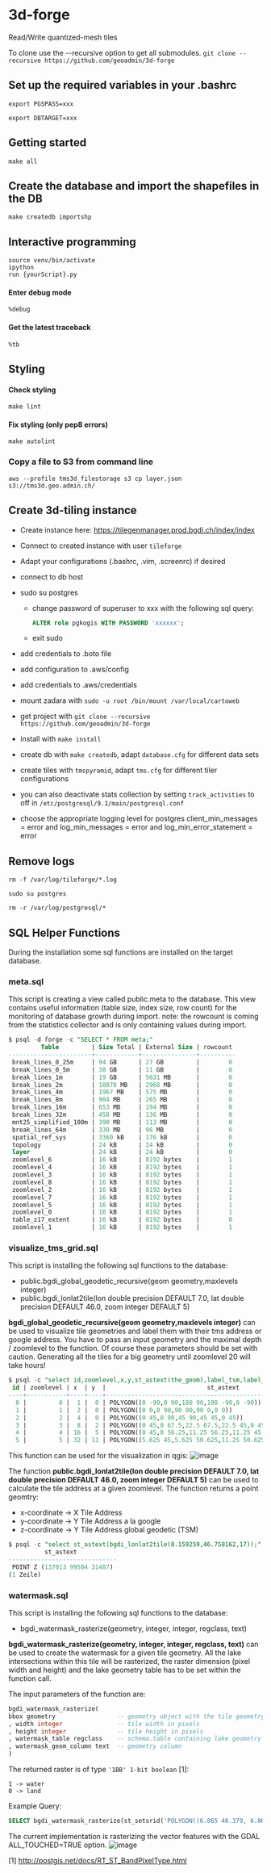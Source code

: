 # 3d-forge
Read/Write quantized-mesh tiles

To clone use the --recursive option to get all submodules.
`git clone --recursive https://github.com/geoadmin/3d-forge`

## Set up the required variables in your .bashrc

    export PGSPASS=xxx

    export DBTARGET=xxx

## Getting started

    make all

## Create the database and import the shapefiles in the DB

    make createdb importshp

## Interactive programming

    source venv/bin/activate
    ipython
    run {yourScript}.py

#### Enter debug mode

    %debug

#### Get the latest traceback

    %tb


## Styling

#### Check styling

    make lint

#### Fix styling (only pep8 errors)

    make autolint

### Copy a file to S3 from command line

    aws --profile tms3d_filestorage s3 cp layer.json  s3://tms3d.geo.admin.ch/

## Create 3d-tiling instance

- Create instance here: https://tilegenmanager.prod.bgdi.ch/index/index

- Connect to created instance with user `tileforge`

- Adapt your configurations (.bashrc, .vim, .screenrc) if desired

- connect to db host

- sudo su postgres

  * change password of superuser to xxx with the following sql query:
    ```sql
    ALTER role pgkogis WITH PASSWORD 'xxxxxx';
    ```

  * exit sudo

- add credentials to .boto file

- add configuration to .aws/config

- add credentials to .aws/credentials

- mount zadara with `sudo -u root /bin/mount /var/local/cartoweb`

- get project with `git clone --recursive https://github.com/geoadmin/3d-forge`

- install with `make install`

- create db with `make createdb`, adapt `database.cfg` for different data sets

- create tiles with `tmspyramid`, adapt `tms.cfg` for different tiler
  configurations

- you can also deactivate stats collection by setting `track_activities` to off in `/etc/postgresql/9.1/main/postgresql.conf`

- choose the appropriate logging level for postgres client_min_messages = error and log_min_messages = error and log_min_error_statement = error

## Remove logs

    rm -f /var/log/tileforge/*.log

    sudo su postgres

    rm -r /var/log/postgresql/*

## SQL Helper Functions
During the installation some sql functions are installed on the target database.
### meta.sql
This script is creating a view called public.meta to the database. This view contains useful information (table size, index size, row count) for the monitoring of database growth during import. note: the rowcount is coming from the statistics collector and is only containing values during import. 

```sql
$ psql -d forge -c "SELECT * FROM meta;"
         Table         | Size Total | External Size | rowcount
-----------------------+------------+---------------+----------
 break_lines_0_25m     | 94 GB      | 27 GB         |        0
 break_lines_0_5m      | 38 GB      | 11 GB         |        0
 break_lines_1m        | 19 GB      | 5631 MB       |        0
 break_lines_2m        | 10078 MB   | 2968 MB       |        0
 break_lines_4m        | 1967 MB    | 575 MB        |        0
 break_lines_8m        | 904 MB     | 265 MB        |        0
 break_lines_16m       | 653 MB     | 194 MB        |        0
 break_lines_32m       | 458 MB     | 136 MB        |        0
 mnt25_simplified_100m | 390 MB     | 113 MB        |        0
 break_lines_64m       | 330 MB     | 96 MB         |        0
 spatial_ref_sys       | 3360 kB    | 176 kB        |        0
 topology              | 24 kB      | 24 kB         |        0
 layer                 | 24 kB      | 24 kB         |        0
 zoomlevel_6           | 16 kB      | 8192 bytes    |        1
 zoomlevel_4           | 16 kB      | 8192 bytes    |        1
 zoomlevel_3           | 16 kB      | 8192 bytes    |        1
 zoomlevel_8           | 16 kB      | 8192 bytes    |        1
 zoomlevel_2           | 16 kB      | 8192 bytes    |        1
 zoomlevel_7           | 16 kB      | 8192 bytes    |        1
 zoomlevel_5           | 16 kB      | 8192 bytes    |        1
 zoomlevel_0           | 16 kB      | 8192 bytes    |        1
 table_z17_extent      | 16 kB      | 8192 bytes    |        0
 zoomlevel_1           | 16 kB      | 8192 bytes    |        1
```

### visualize_tms_grid.sql
This script is installing the following sql functions to the database:
* public.bgdi_global_geodetic_recursive(geom geometry,maxlevels integer)
* public.bgdi_lonlat2tile(lon double precision DEFAULT 7.0, lat double precision DEFAULT 46.0, zoom integer DEFAULT 5)

**bgdi_global_geodetic_recursive(geom geometry,maxlevels integer)** can be used to visualize tile geometries and label them with their tms address or google address. You have to pass an input geometry and the maximal depth / zoomlevel to the function. Of course these parameters should be set with caution. Generating all the tiles for a big geometry until zoomlevel 20 will take hours!

```sql
$ psql -c "select id,zoomlevel,x,y,st_astext(the_geom),label_tsm,label_google FROM bgdi_global_geodetic_recursive(st_setsrid('BOX(8.15974 46.75665,8.16465 46.75913)'::box2d::geometry, 4326),5);" -d forge
 id | zoomlevel | x  | y  |                            st_astext                            | label_tsm | label_google
----+-----------+----+----+-----------------------------------------------------------------+-----------+--------------
  0 |         0 |  1 |  0 | POLYGON((0 -90,0 90,180 90,180 -90,0 -90))                      | 0/1/0     | 0/1/0
  1 |         1 |  2 |  0 | POLYGON((0 0,0 90,90 90,90 0,0 0))                              | 1/2/0     | 1/2/1
  2 |         2 |  4 |  0 | POLYGON((0 45,0 90,45 90,45 45,0 45))                           | 2/4/0     | 2/4/3
  3 |         3 |  8 |  2 | POLYGON((0 45,0 67.5,22.5 67.5,22.5 45,0 45))                   | 3/8/1     | 3/8/6
  4 |         4 | 16 |  5 | POLYGON((0 45,0 56.25,11.25 56.25,11.25 45,0 45))               | 4/16/3    | 4/16/12
  5 |         5 | 32 | 11 | POLYGON((5.625 45,5.625 50.625,11.25 50.625,11.25 45,5.625 45)) | 5/33/7    | 5/33/24

```

This function can be used for the visualization in qgis:
![image](https://cloud.githubusercontent.com/assets/5286659/9004616/c08be376-3777-11e5-945b-2ce950f2ec12.png)

The function **public.bgdi_lonlat2tile(lon double precision DEFAULT 7.0, lat double precision DEFAULT 46.0, zoom integer DEFAULT 5)** can be used to calculate the tile address at a given zoomlevel. The function returns a point geomtry:
* x-coordinate -> X Tile Address
* y-coordinate -> Y Tile Address a la google
* z-coordinate -> Y Tile Address global geodetic (TSM)
```sql
$ psql -c "select st_astext(bgdi_lonlat2tile(8.159259,46.758162,17));" -d forge
          st_astext
------------------------------
 POINT Z (137013 99584 31487)
(1 Zeile)
```

### watermask.sql
This script is installing the following sql functions to the database:
* bgdi_watermask_rasterize(geometry, integer, integer, regclass, text)

**bgdi_watermask_rasterize(geometry, integer, integer, regclass, text)** can be used to create the watermask for a given tile geometry. All the lake intersections within this tile will be rasterized, the raster dimension (pixel width and height) and the lake geometry table has to be set within the function call.

The input parameters of the function are:
```sql
bgdi_watermask_rasterize(
bbox geometry                 -- geometry object with the tile geometry
, width integer               -- tile width in pixels
, height integer              -- tile height in pixels
, watermask_table regclass    -- schema.table containing lake geometry
, watermask_geom_column text  -- geometry column
)
```
The returned raster is of type ``'1BB' 1-bit boolean`` [1]:
```
1 -> water
0 -> land
```
Example Query:
```SQL
SELECT bgdi_watermask_rasterize(st_setsrid('POLYGON((6.865 46.379, 6.865 46.383 , 6.869 46.383 , 6.869 46.379, 6.865 46.379 ))'::geometry,4326), 256,256,'v25_pri25_a_seeflaechen'::regclass,'the_geom'::text)as geom;
```

The current implementation is rasterizing the vector features with the GDAL ALL_TOUCHED=TRUE option.
![image](https://cloud.githubusercontent.com/assets/5286659/9340301/36695576-45ef-11e5-91a1-881c6819a03e.png)

[1] http://postgis.net/docs/RT_ST_BandPixelType.html
